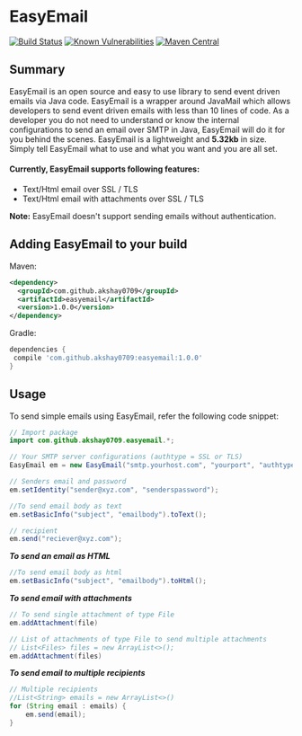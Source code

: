# EasyEmail

[![Build Status](https://travis-ci.com/akshay0709/easyemail.svg?token=odjGeysjx21sHAzR3xQp&branch=master)](https://travis-ci.com/akshay0709/easyemail)
[![Known Vulnerabilities](https://snyk.io/test/github/akshay0709/easyemail/badge.svg)](https://snyk.io/test/github/akshay0709/easyemail)
[![Maven Central](https://img.shields.io/maven-central/v/com.github.akshay0709/easyemail.svg?label=Maven%20Central)](https://search.maven.org/search?q=g:%22com.github.akshay0709%22%20AND%20a:%22easyemail%22)

## Summary

EasyEmail is an open source and easy to use library to send event driven emails via Java code.
EasyEmail is a wrapper around JavaMail which allows developers to send event driven emails with less than 10 lines of code.
As a developer you do not need to understand or know the internal configurations to send an email over SMTP in Java, EasyEmail will do it for you behind the scenes. EasyEmail is a lightweight and **5.32kb** in size.
Simply tell EasyEmail what to use and what you want and you are all set.

#### Currently, EasyEmail supports following features:
 - Text/Html email over SSL / TLS
 - Text/Html email with attachments over SSL / TLS
 
**Note:** EasyEmail doesn't support sending emails without authentication.

## Adding EasyEmail to your build
Maven:
```xml
<dependency>
  <groupId>com.github.akshay0709</groupId>
  <artifactId>easyemail</artifactId>
  <version>1.0.0</version>
</dependency>
```
Gradle:
```gradle
dependencies {
 compile 'com.github.akshay0709:easyemail:1.0.0'
}
```

## Usage

To send simple emails using EasyEmail, refer the following code snippet:

```java
// Import package
import com.github.akshay0709.easyemail.*;

// Your SMTP server configurations (authtype = SSL or TLS)
EasyEmail em = new EasyEmail("smtp.yourhost.com", "yourport", "authtype");

// Senders email and password
em.setIdentity("sender@xyz.com", "senderspassword");

//To send email body as text
em.setBasicInfo("subject", "emailbody").toText();

// recipient
em.send("reciever@xyz.com");
```

***To send an email as HTML***

```java
//To send email body as html
em.setBasicInfo("subject", "emailbody").toHtml();
```

***To send email with attachments***
```java
// To send single attachment of type File
em.addAttachment(file)

// List of attachments of type File to send multiple attachments
// List<Files> files = new ArrayList<>();
em.addAttachment(files)
```
 
***To send email to multiple recipients***
```java
// Multiple recipients
//List<String> emails = new ArrayList<>()
for (String email : emails) {
    em.send(email);
}
```
